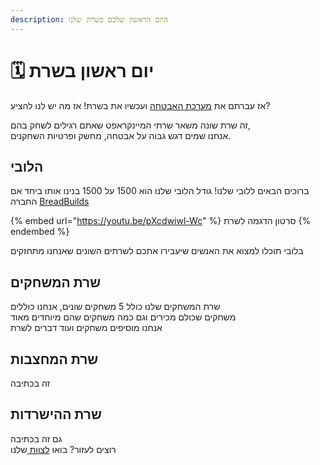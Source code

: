 ```yaml
---
description: היום הראשון שלכם בשרת שלנו
---
```


# 🗓 יום ראשון בשרת

אז עברתם את [מערכת האבטחה](login-java.md) ועכשיו את בשרת! אז מה יש לנו להציע?

זה שרת שונה משאר שרתי המיינקראפט שאתם רגילים לשחק בהם, \
אנחנו שמים דגש גבוה על אבטחה, מחשק ופרטיות השחקנים.

## הלובי&#x20;

ברוכים הבאים ללובי שלנו! גודל הלובי שלנו הוא 1500 על 1500 בנינו אותו ביחד אם החברה [BreadBuilds](https://www.breadbuilds.com/)

{% embed url="https://youtu.be/pXcdwiwl-Wc" %}
סרטון הדגמה לשרת
{% endembed %}

בלובי תוכלו למצוא את האנשים שיעבירו אתכם לשרתים השונים שאנחנו מתחזקים

## שרת המשחקים

שרת המשחקים שלנו כולל 5 משחקים שונים, אנחנו כוללים \
משחקים שכולם מכירים וגם כמה משחקים שהם מיוחדים מאוד\
אנחנו מוסיפים משחקים ועוד דברים לשרת

## שרת המחצבות

זה בכתיבה

## שרת ההישרדות

גם זה בכתיבה\
רוצים לעזור? בואו [לצוות ](https://israelmincraftml.wixsite.com/ims-network/team)שלנו
